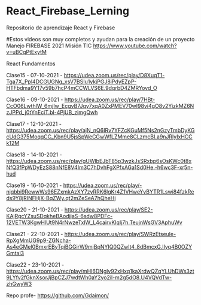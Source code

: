# React_Firebase_Lerning
Repositorio de aprendizaje React y Firebase

#Estos videos son muy completos y ayudan para la creación de un proyecto
Manejo FIREBASE 2021 Misión TIC
https://www.youtube.com/watch?v=uBCqPtExytM

React Fundamentos

Clase15 - 07-10-2021 - https://udea.zoom.us/rec/play/D8XuqT1-Tga7X_Ppl4DCGUGNg_xsV7BSIu1ykjPGJ8iPdyEZpP-HTFbdma9Y17v59b7hcP4mCCWLVS6E.9dqrbD4ZMRYovd_O

Clase16 - 09-10-2021 - https://udea.zoom.us/rec/play/7HBt-CcO06LwthlW_6mjIw_EcgvB7Jqy7xqA0ZxPMEV70wI98vi4gO8v2YizkMZ6NzJPPd_j0tYnEciT.bl-4PjUB_zimgQwh

Clase17 - 12-10-2021 - https://udea.zoom.us/rec/play/ajN_nQ6IRv7YFZcKGuMf5Ns2nGzyTmbDyKGcUdG375MoqqCC_Kbn9U5jsSpWeCGwWfLZMme8CLzmcBI.a9nJRlyIxHCCk12M

Clase18 - 14-10-2021 - https://udea.zoom.us/rec/play/gUWlbEJbT85p3wzkJsSRxbp6sOsKWc0t8xNfQ3fPpWDyEzS88nNfE8V4Im3C7hDvhFgXPfxAGa1Sd0He.-h6wc3F-xr5n-hud

Clase19 - 16-10-2021 - https://udea.zoom.us/rec/play/-njqbbi9RewwWs96EZxmkAzXY7zyRRK6lgKr4Z1VHweYvBYTR1Lswi84fzkReds9Y8jRINFHjX-BqZWy.qt2mZeSeA7hQheHj

Clase20 - 21-10-2021 - https://udea.zoom.us/rec/play/SE2-KAjRgcYZsuSDqkheBAodjjaS-6sdw8PDFc-12VETW3KgwHlUt9N4rNwzeTxlW_L4cairvKIqlj7h.TeujnWsGV3AphuWv

Clase21 - 22-10-2021 - https://udea.zoom.us/rec/play/SWRzEtseule-RpXgMmUG9p9-ZGNcha-As4eGMel0BmxrEByTqiBGGirW9mjBpNYIQ0QZwlt4_8dBmcxG.lIyq4B0OZYGmtal3

Clase22 - 23-10-2021 - https://udea.zoom.us/rec/play/mHI6DNglv92xHxq1kaXrdwQZqYLUhDWs3zt9LYfv2fGknXsorJjBpCZJ7wdtWh0aY2yo2il-m2g5dO8.U4VQVdTw-zhGwyW3

Repo profe- https://github.com/Gdaimon/
